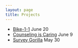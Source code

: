 ```yaml
---
layout: page
title: Projects
---
```


<article>
  <ul class="project-list">
    <li>
      <a href="http://bike-1-1.com">Bike-1-1</a>
      <span>June 20</span>
    </li>
    <li>
      <a href="https://github.com/nullet/counseling_is_caring">Counseling is Caring</a>
      <span>June 9</span>
    </li>
    <li>
      <a href="glacial-coast-9220.herokuapp.com">Survey Gorilla</a>
      <span>May 30</span>
    </li>
  </ul>

</article>